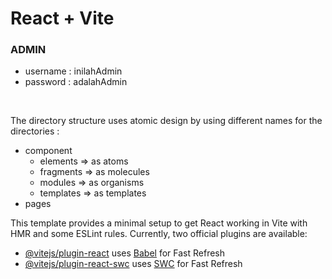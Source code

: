 # React + Vite

<h3>ADMIN</h3>
<ul>
   <li>username : inilahAdmin</li>
   <li>password : adalahAdmin</li>
</ul>
<br />

The directory structure uses atomic design by using different names for the directories :

-  component
   -  elements => as atoms
   -  fragments => as molecules
   -  modules => as organisms
   -  templates => as templates
-  pages

This template provides a minimal setup to get React working in Vite with HMR and some ESLint rules.
Currently, two official plugins are available:

-  [@vitejs/plugin-react](https://github.com/vitejs/vite-plugin-react/blob/main/packages/plugin-react/README.md) uses [Babel](https://babeljs.io/) for Fast Refresh
-  [@vitejs/plugin-react-swc](https://github.com/vitejs/vite-plugin-react-swc) uses [SWC](https://swc.rs/) for Fast Refresh
